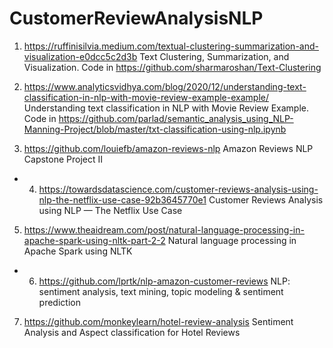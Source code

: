 # CustomerReviewAnalysisNLP

1. https://ruffinisilvia.medium.com/textual-clustering-summarization-and-visualization-e0dcc5c2d3b Text Clustering, Summarization, and Visualization. Code in https://github.com/sharmaroshan/Text-Clustering

2. https://www.analyticsvidhya.com/blog/2020/12/understanding-text-classification-in-nlp-with-movie-review-example-example/ Understanding text classification in NLP with Movie Review Example. Code in https://github.com/parlad/semantic_analysis_using_NLP-Manning-Project/blob/master/txt-classification-using-nlp.ipynb

3. https://github.com/louiefb/amazon-reviews-nlp Amazon Reviews NLP Capstone Project II

* 4. https://towardsdatascience.com/customer-reviews-analysis-using-nlp-the-netflix-use-case-92b3645770e1 Customer Reviews Analysis using NLP — The Netflix Use Case

5. https://www.theaidream.com/post/natural-language-processing-in-apache-spark-using-nltk-part-2-2 Natural language processing in Apache Spark using NLTK

* 6. https://github.com/lprtk/nlp-amazon-customer-reviews NLP: sentiment analysis, text mining, topic modeling & sentiment prediction

7. https://github.com/monkeylearn/hotel-review-analysis Sentiment Analysis and Aspect classification for Hotel Reviews
